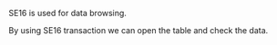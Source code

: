SE16 is used for data browsing.

By using SE16 transaction we can open the table and check the data.
